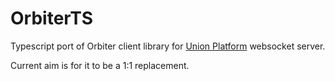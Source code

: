 # OrbiterTS

Typescript port of Orbiter client library for [Union Platform](http://www.unionplatform.com/) websocket server.

Current aim is for it to be a 1:1 replacement.
